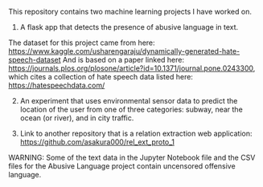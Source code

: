 This repository contains two machine learning projects I have worked on.
1. A flask app that detects the presence of abusive language in text. 

The dataset for this project came from here: https://www.kaggle.com/usharengaraju/dynamically-generated-hate-speech-dataset
And is based on a paper linked here: https://journals.plos.org/plosone/article?id=10.1371/journal.pone.0243300, which cites a collection of hate speech data listed here: https://hatespeechdata.com/

2. An experiment that uses environmental sensor data to predict the location of the user from one of three categories: subway, near the ocean (or river), and in city traffic. 

3. Link to another repository that is a relation extraction web application: https://github.com/asakura000/rel_ext_proto_1

WARNING: Some of the text data in the Jupyter Notebook file and the CSV files for the Abusive Language project contain uncensored offensive language. 



